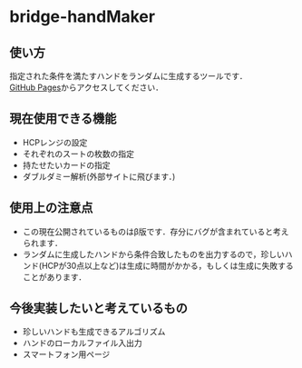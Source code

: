 # bridge-handMaker
## 使い方
指定された条件を満たすハンドをランダムに生成するツールです．  
[GitHub Pages](https://cider68760155.github.io/bridge-handMaker/browser/)からアクセスしてください．
## 現在使用できる機能
- HCPレンジの設定
- それぞれのスートの枚数の指定
- 持たせたいカードの指定
- ダブルダミー解析(外部サイトに飛びます．)
## 使用上の注意点
- この現在公開されているものはβ版です．存分にバグが含まれていると考えられます．
- ランダムに生成したハンドから条件合致したものを出力するので，珍しいハンド(HCPが30点以上など)は生成に時間がかかる，もしくは生成に失敗することがあります．
## 今後実装したいと考えているもの
- 珍しいハンドも生成できるアルゴリズム
- ハンドのローカルファイル入出力
- スマートフォン用ページ